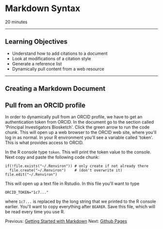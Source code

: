 #  Markdown Syntax

20 minutes

---------------------------------------------------

## Learning Objectives

* Understand how to add citations to a document
* Look at modifications of a citation style
* Generate a reference list
* Dynamically pull content from a web resource

----------------------------------------------------
## Creating a Markdown Document

## Pull from an ORCID profile
In order to dynamically pull from an ORCID profile, we have to get an
authentication token from ORCID.  In the document go to the section called
'Principal Investigators Biosketch'.  Click the green arrow to run the code
chunk.  This will open up a web browser to the ORCID web site, where you'll log
in as normal.  In your R environment you'll see a variable called 'token'.
This is what provides access to ORCID.

In the R console type `token`.  This will print the token value to the console.
Next copy and paste the following code chunk:

```
if(!file.exists("~/.Renviron")) # only create if not already there
  file.create("~/.Renviron")    # (don't overwrite it)
file.edit("~/.Renviron")
```

This will open up a text file in Rstudio.  In this file you'll want to type

```
ORCID_TOKEN="1c7..."
```

where `1c7...` is replaced by the long string that we printed to the R console
earlier.  You'll want to copy everything after `BEARER`. Save this file, which
will be read every time you use R.

Previous: [Getting Started with Markdown](00-getting-started.html) Next: [Github Pages](02-gh-pages.html)
